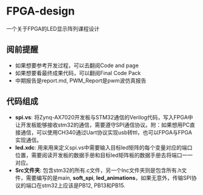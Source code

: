 # FPGA-design
一个关于FPGA的LED显示阵列课程设计

## 阅前提醒
* 如果想要参考开发过程，可以去翻阅Code and page
* 如果想要看最终成果代码，可以翻阅Final Code Pack
* 中期报告是report.md, PWM_Report是pwm波仿真报告

## 代码组成
* __spi.vs__: 将Zynq-AX7020开发板与STM32通信的Verilog代码，写入FPGA中让开发板能够接收stm32的通信，需要遵守SPI通信协议。附：如果想用PC直接通信，可以使用CH340通过Uart协议实现usb转ttl，也可以FPGA与FPGA实现通信。
* __led.xdc__: 用来用来定义spi.vs中需要输入目标led矩阵的每个变量对应的端口位置，需要阅读开发板的数据手册和目标led矩阵板的数据手册去将端口一一对应。
* __Src文件夹__: 包含stm32的所有.c文件，另一个Inc文件夹则是包含所有.h文件，需要编写的是main, __soft_spi__, __led_animations__，如果无意外，传输SPI协议的端口在stm32上应该是PB12, PB13和PB15.

